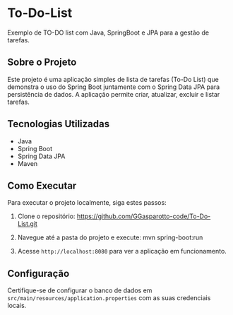 # To-Do-List
Exemplo de TO-DO list com Java, SpringBoot e JPA para a gestão de tarefas.

## Sobre o Projeto
Este projeto é uma aplicação simples de lista de tarefas (To-Do List) que demonstra o uso do Spring Boot juntamente com o Spring Data JPA para persistência de dados. A aplicação permite criar, atualizar, excluir e listar tarefas.

## Tecnologias Utilizadas
- Java
- Spring Boot
- Spring Data JPA
- Maven

## Como Executar
Para executar o projeto localmente, siga estes passos:

1. Clone o repositório: https://github.com/GGasparotto-code/To-Do-List.git

2. Navegue até a pasta do projeto e execute: mvn spring-boot:run

3. Acesse `http://localhost:8080` para ver a aplicação em funcionamento.

## Configuração
Certifique-se de configurar o banco de dados em `src/main/resources/application.properties` com as suas credenciais locais.

